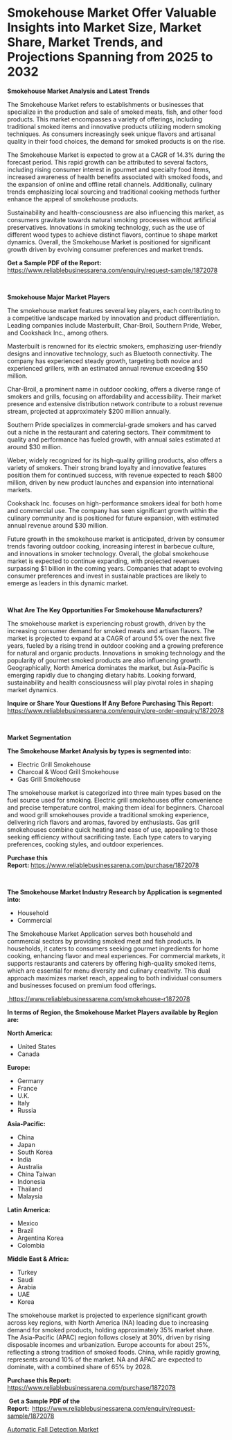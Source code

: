 <p><h1>Smokehouse Market Offer Valuable Insights into Market Size, Market Share, Market Trends, and Projections Spanning from 2025 to 2032</h1></p><p><strong>Smokehouse Market Analysis and Latest Trends</strong></p>
<p><p>The Smokehouse Market refers to establishments or businesses that specialize in the production and sale of smoked meats, fish, and other food products. This market encompasses a variety of offerings, including traditional smoked items and innovative products utilizing modern smoking techniques. As consumers increasingly seek unique flavors and artisanal quality in their food choices, the demand for smoked products is on the rise.</p><p>The Smokehouse Market is expected to grow at a CAGR of 14.3% during the forecast period. This rapid growth can be attributed to several factors, including rising consumer interest in gourmet and specialty food items, increased awareness of health benefits associated with smoked foods, and the expansion of online and offline retail channels. Additionally, culinary trends emphasizing local sourcing and traditional cooking methods further enhance the appeal of smokehouse products. </p><p>Sustainability and health-consciousness are also influencing this market, as consumers gravitate towards natural smoking processes without artificial preservatives. Innovations in smoking technology, such as the use of different wood types to achieve distinct flavors, continue to shape market dynamics. Overall, the Smokehouse Market is positioned for significant growth driven by evolving consumer preferences and market trends.</p></p>
<p><strong>Get a Sample PDF of the Report:&nbsp;</strong> <a href="https://www.reliablebusinessarena.com/enquiry/request-sample/1872078?utm_campaign=3041&utm_medium=2&utm_source=Github&utm_content=ia&utm_term=04042025&utm_id=smokehouse">https://www.reliablebusinessarena.com/enquiry/request-sample/1872078</a></p>
<p>&nbsp;</p>
<p><strong>Smokehouse Major Market Players</strong></p>
<p><p>The smokehouse market features several key players, each contributing to a competitive landscape marked by innovation and product differentiation. Leading companies include Masterbuilt, Char-Broil, Southern Pride, Weber, and Cookshack Inc., among others.</p><p>Masterbuilt is renowned for its electric smokers, emphasizing user-friendly designs and innovative technology, such as Bluetooth connectivity. The company has experienced steady growth, targeting both novice and experienced grillers, with an estimated annual revenue exceeding $50 million.</p><p>Char-Broil, a prominent name in outdoor cooking, offers a diverse range of smokers and grills, focusing on affordability and accessibility. Their market presence and extensive distribution network contribute to a robust revenue stream, projected at approximately $200 million annually.</p><p>Southern Pride specializes in commercial-grade smokers and has carved out a niche in the restaurant and catering sectors. Their commitment to quality and performance has fueled growth, with annual sales estimated at around $30 million.</p><p>Weber, widely recognized for its high-quality grilling products, also offers a variety of smokers. Their strong brand loyalty and innovative features position them for continued success, with revenue expected to reach $800 million, driven by new product launches and expansion into international markets.</p><p>Cookshack Inc. focuses on high-performance smokers ideal for both home and commercial use. The company has seen significant growth within the culinary community and is positioned for future expansion, with estimated annual revenue around $30 million.</p><p>Future growth in the smokehouse market is anticipated, driven by consumer trends favoring outdoor cooking, increasing interest in barbecue culture, and innovations in smoker technology. Overall, the global smokehouse market is expected to continue expanding, with projected revenues surpassing $1 billion in the coming years. Companies that adapt to evolving consumer preferences and invest in sustainable practices are likely to emerge as leaders in this dynamic market.</p></p>
<p>&nbsp;</p>
<p><strong>What Are The Key Opportunities For Smokehouse Manufacturers?</strong></p>
<p><p>The smokehouse market is experiencing robust growth, driven by the increasing consumer demand for smoked meats and artisan flavors. The market is projected to expand at a CAGR of around 5% over the next five years, fueled by a rising trend in outdoor cooking and a growing preference for natural and organic products. Innovations in smoking technology and the popularity of gourmet smoked products are also influencing growth. Geographically, North America dominates the market, but Asia-Pacific is emerging rapidly due to changing dietary habits. Looking forward, sustainability and health consciousness will play pivotal roles in shaping market dynamics.</p></p>
<p><strong>Inquire or Share Your Questions If Any Before Purchasing This Report:</strong> <a href="https://www.reliablebusinessarena.com/enquiry/pre-order-enquiry/1872078?utm_campaign=3041&utm_medium=2&utm_source=Github&utm_content=ia&utm_term=04042025&utm_id=smokehouse">https://www.reliablebusinessarena.com/enquiry/pre-order-enquiry/1872078</a></p>
<p>&nbsp;</p>
<p><strong>Market Segmentation</strong></p>
<p><strong>The Smokehouse Market Analysis by types is segmented into:</strong></p>
<p><ul><li>Electric Grill Smokehouse</li><li>Charcoal & Wood Grill Smokehouse</li><li>Gas Grill Smokehouse</li></ul></p>
<p><p>The smokehouse market is categorized into three main types based on the fuel source used for smoking. Electric grill smokehouses offer convenience and precise temperature control, making them ideal for beginners. Charcoal and wood grill smokehouses provide a traditional smoking experience, delivering rich flavors and aromas, favored by enthusiasts. Gas grill smokehouses combine quick heating and ease of use, appealing to those seeking efficiency without sacrificing taste. Each type caters to varying preferences, cooking styles, and outdoor experiences.</p></p>
<p><strong>Purchase this Report:&nbsp;</strong><a href="https://www.reliablebusinessarena.com/purchase/1872078?utm_campaign=3041&utm_medium=2&utm_source=Github&utm_content=ia&utm_term=04042025&utm_id=smokehouse">https://www.reliablebusinessarena.com/purchase/1872078</a></p>
<p>&nbsp;</p>
<p><strong>The Smokehouse Market Industry Research by Application is segmented into:</strong></p>
<p><ul><li>Household</li><li>Commercial</li></ul></p>
<p><p>The Smokehouse Market Application serves both household and commercial sectors by providing smoked meat and fish products. In households, it caters to consumers seeking gourmet ingredients for home cooking, enhancing flavor and meal experiences. For commercial markets, it supports restaurants and caterers by offering high-quality smoked items, which are essential for menu diversity and culinary creativity. This dual approach maximizes market reach, appealing to both individual consumers and businesses focused on premium food offerings.</p></p>
<p><a href="https://www.reliablebusinessarena.com/smokehouse-r1872078?utm_campaign=3041&utm_medium=2&utm_source=Github&utm_content=ia&utm_term=04042025&utm_id=smokehouse">&nbsp;https://www.reliablebusinessarena.com/smokehouse-r1872078</a></p>
<p><strong>In terms of Region, the Smokehouse Market Players available by Region are:</strong></p>
<p>
    <p> <strong> North America: </strong>
        <ul>
            <li>United States</li>
            <li>Canada</li>
        </ul>
        </p> 
    <p> <strong> Europe: </strong>
        <ul>
            <li>Germany</li>
            <li>France</li>
            <li>U.K.</li>
            <li>Italy</li>
            <li>Russia</li>
        </ul>
        </p> 
    <p> <strong> Asia-Pacific: </strong>
        <ul>
            <li>China</li>
            <li>Japan</li>
            <li>South Korea</li>
            <li>India</li>
            <li>Australia</li>
            <li>China Taiwan</li>
            <li>Indonesia</li>
            <li>Thailand</li>
            <li>Malaysia</li>
        </ul>
        </p> 
    <p> <strong> Latin America: </strong>
        <ul>
            <li>Mexico</li>
            <li>Brazil</li>
            <li>Argentina Korea</li>
            <li>Colombia</li>
        </ul>
        </p> 
    <p> <strong> Middle East & Africa: </strong>
        <ul>
            <li>Turkey</li>
            <li>Saudi</li>
            <li>Arabia</li>
            <li>UAE</li>
            <li>Korea</li>
        </ul>
    </p>
    </p>
<p><p>The smokehouse market is projected to experience significant growth across key regions, with North America (NA) leading due to increasing demand for smoked products, holding approximately 35% market share. The Asia-Pacific (APAC) region follows closely at 30%, driven by rising disposable incomes and urbanization. Europe accounts for about 25%, reflecting a strong tradition of smoked foods. China, while rapidly growing, represents around 10% of the market. NA and APAC are expected to dominate, with a combined share of 65% by 2028.</p></p>
<p><strong>Purchase this Report: </strong><a href="https://www.reliablebusinessarena.com/purchase/1872078?utm_campaign=3041&utm_medium=2&utm_source=Github&utm_content=ia&utm_term=04042025&utm_id=smokehouse">https://www.reliablebusinessarena.com/purchase/1872078</a></p>
<p>&nbsp;<strong>Get a Sample PDF of the Report:&nbsp;&nbsp;</strong><a href="https://www.reliablebusinessarena.com/enquiry/request-sample/1872078?utm_campaign=3041&utm_medium=2&utm_source=Github&utm_content=ia&utm_term=04042025&utm_id=smokehouse">https://www.reliablebusinessarena.com/enquiry/request-sample/1872078</a></p>
<p><strong></strong></p>
<p><p><a href="https://github.com/rianttegang/Market-Research-Report-List-1/blob/main/automatic-fall-detection-market.md?utm_campaign=3041&utm_medium=2&utm_source=Github&utm_content=ia&utm_term=04042025&utm_id=smokehouse">Automatic Fall Detection Market</a></p></p>